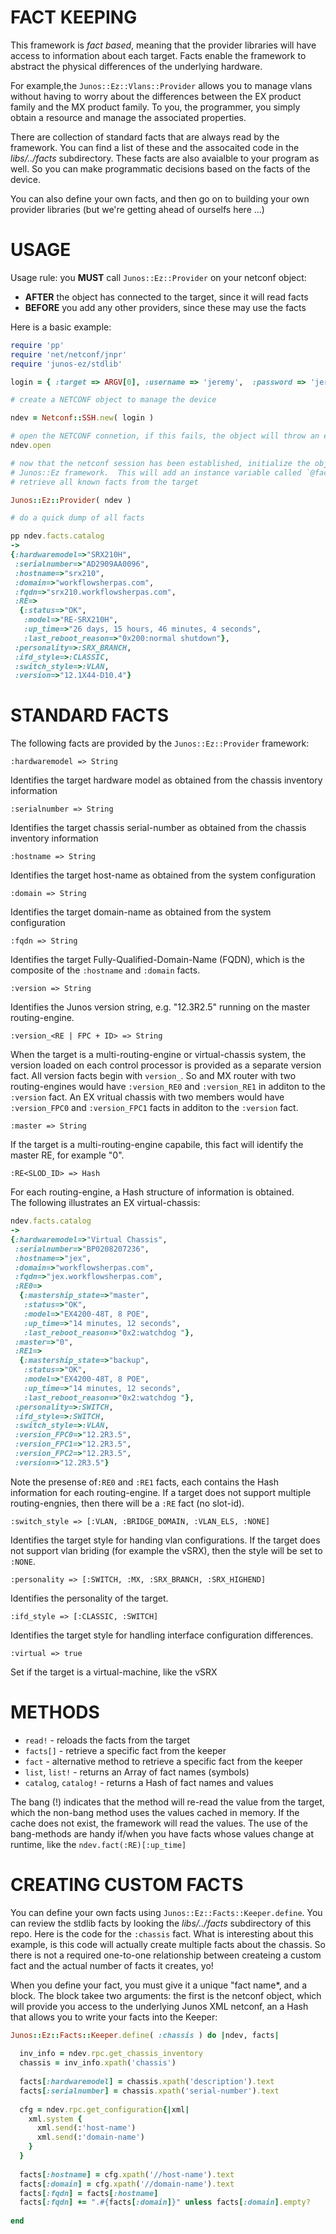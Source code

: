 # FACT KEEPING

This framework is *fact based*, meaning that the provider libraries will have access to information about each
target.  Facts enable the framework to abstract the physical differences of the underlying hardware.  

For example,the `Junos::Ez::Vlans::Provider` allows you to manage vlans without having to worry about the differences between the EX product family and the MX product family.  To you, the programmer, you simply obtain a resource and manage the associated properties.

There are collection of standard facts that are always read by the framework.  You can find a list of these and the assocaited code in the *libs/../facts* subdirectory.  These facts are also avaialble to your program as well.  So you can make programmatic decisions based on the facts of the device.

You can also define your own facts, and then go on to building your own provider libraries (but we're getting ahead of ourselfs here ...)

# USAGE

Usage rule: you **MUST** call `Junos::Ez::Provider` on your netconf object:

  - **AFTER** the object has connected to the target, since it will read facts
  - **BEFORE** you add any other providers, since these may use the facts
  
Here is a basic example:

```ruby
require 'pp'
require 'net/netconf/jnpr'
require 'junos-ez/stdlib'

login = { :target => ARGV[0], :username => 'jeremy',  :password => 'jeremy1',  }

# create a NETCONF object to manage the device

ndev = Netconf::SSH.new( login )

# open the NETCONF connetion, if this fails, the object will throw an exception
ndev.open

# now that the netconf session has been established, initialize the object for the
# Junos::Ez framework.  This will add an instance variable called `@facts` and
# retrieve all known facts from the target

Junos::Ez::Provider( ndev )

# do a quick dump of all facts

pp ndev.facts.catalog
-> 
{:hardwaremodel=>"SRX210H",
 :serialnumber=>"AD2909AA0096",
 :hostname=>"srx210",
 :domain=>"workflowsherpas.com",
 :fqdn=>"srx210.workflowsherpas.com",
 :RE=>
  {:status=>"OK",
   :model=>"RE-SRX210H",
   :up_time=>"26 days, 15 hours, 46 minutes, 4 seconds",
   :last_reboot_reason=>"0x200:normal shutdown"},
 :personality=>:SRX_BRANCH,
 :ifd_style=>:CLASSIC,
 :switch_style=>:VLAN,
 :version=>"12.1X44-D10.4"}
```

# STANDARD FACTS

The following facts are provided by the `Junos::Ez::Provider` framework:
```
:hardwaremodel => String
```
Identifies the target hardware model as obtained from the chassis inventory information
```
:serialnumber => String
```
Identifies the target chassis serial-number as obtained from the chassis inventory information
```
:hostname => String
```
Identifies the target host-name as obtained from the system configuration
```
:domain => String
```
Identifies the target domain-name as obtained from the system configuration
```
:fqdn => String
```
Identifies the target Fully-Qualified-Domain-Name (FQDN), which is the composite of the `:hostname` and `:domain` facts.
```
:version => String
```
Identifies the Junos version string, e.g. "12.3R2.5" running on the master routing-engine.
```
:version_<RE | FPC + ID> => String
```
When the target is a multi-routing-engine or virtual-chassis system, the version loaded on each control processor is provided as a separate version fact.  All version facts begin with `version_`.  So and MX router with two routing-engines would have `:version_RE0` and `:version_RE1` in additon to the `:version` fact.  An EX vritual chassis with two members would have `:version_FPC0` and `:version_FPC1` facts in additon to the `:version` fact.
```
:master => String
```
If the target is a multi-routing-engine capabile, this fact will identify the master RE, for example "0".
```
:RE<SLOD_ID> => Hash
```
For each routing-engine, a Hash structure of information is obtained.  
The following illustrates an EX virtual-chassis:
```ruby
ndev.facts.catalog
-> 
{:hardwaremodel=>"Virtual Chassis",
 :serialnumber=>"BP0208207236",
 :hostname=>"jex",
 :domain=>"workflowsherpas.com",
 :fqdn=>"jex.workflowsherpas.com",
 :RE0=>
  {:mastership_state=>"master",
   :status=>"OK",
   :model=>"EX4200-48T, 8 POE",
   :up_time=>"14 minutes, 12 seconds",
   :last_reboot_reason=>"0x2:watchdog "},
 :master=>"0",
 :RE1=>
  {:mastership_state=>"backup",
   :status=>"OK",
   :model=>"EX4200-48T, 8 POE",
   :up_time=>"14 minutes, 12 seconds",
   :last_reboot_reason=>"0x2:watchdog "},
 :personality=>:SWITCH,
 :ifd_style=>:SWITCH,
 :switch_style=>:VLAN,
 :version_FPC0=>"12.2R3.5",
 :version_FPC1=>"12.2R3.5",
 :version_FPC2=>"12.2R3.5",
 :version=>"12.2R3.5"}
```
Note the presense of`:RE0` and `:RE1` facts, each contains the Hash information for each routing-engine.  If a target does not support multiple routing-engnies, then there will be a `:RE` fact (no slot-id).
```
:switch_style => [:VLAN, :BRIDGE_DOMAIN, :VLAN_ELS, :NONE]
```
Identifies the target style for handing vlan configurations.  If the target does not support vlan briding (for example the vSRX), then the style will be set to `:NONE`.  
```
:personality => [:SWITCH, :MX, :SRX_BRANCH, :SRX_HIGHEND]
```
Identifies the personality of the target.
```
:ifd_style => [:CLASSIC, :SWITCH]
```
Identifies the target style for handling interface configuration differences.
```
:virtual => true
```
Set if the target is a virtual-machine, like the vSRX

# METHODS
  
  - `read!` - reloads the facts from the target
  - `facts[]` - retrieve a specific fact from the keeper
  - `fact` - alternative method to retrieve a specific fact from the keeper
  - `list`, `list!` - returns an Array of fact names (symbols)
  - `catalog`, `catalog!` - returns a Hash of fact names and values
  
The bang (!) indicates that the method will re-read the value from the target, which the non-bang method uses the values cached in memory.  If the cache does not exist, the framework will read the values. The use of the bang-methods are handy if/when you have facts whose values change at runtime, like the `ndev.fact(:RE)[:up_time]`

# CREATING CUSTOM FACTS

You can define your own facts using `Junos::Ez::Facts::Keeper.define`.  You can review the stdlib facts by looking the *libs/../facts* subdirectory of this repo.  Here is the code for the `:chassis` fact.  What is interesting about this example, is this code will actually create multiple facts about the chassis.  So there is not a required one-to-one relationship between createing a custom fact and the actual number of facts it creates, yo!

When you define your fact, you must give it a unique "fact name*, and a block.  The block takee two arguments: the first is the netconf object, which will provide you access to the underlying Junos XML netconf, an a Hash that allows you to write your facts into the Keeper:

```ruby
Junos::Ez::Facts::Keeper.define( :chassis ) do |ndev, facts|
  
  inv_info = ndev.rpc.get_chassis_inventory
  chassis = inv_info.xpath('chassis')
  
  facts[:hardwaremodel] = chassis.xpath('description').text
  facts[:serialnumber] = chassis.xpath('serial-number').text           
  
  cfg = ndev.rpc.get_configuration{|xml|
    xml.system {
      xml.send(:'host-name')
      xml.send(:'domain-name')
    }
  }
  
  facts[:hostname] = cfg.xpath('//host-name').text
  facts[:domain] = cfg.xpath('//domain-name').text
  facts[:fqdn] = facts[:hostname]
  facts[:fqdn] += ".#{facts[:domain]}" unless facts[:domain].empty?
  
end
```






